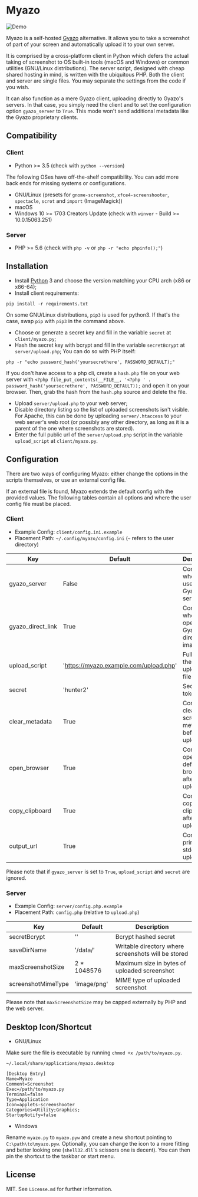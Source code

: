 # Myazo

![Demo](https://raw.githubusercontent.com/migueldemoura/myazo/master/demo.gif)

Myazo is a self-hosted [Gyazo](https://gyazo.com/) alternative. It allows you to take a screenshot of part of your screen and automatically upload it to your own server.

It is comprised by a cross-platform client in Python which defers the actual taking of screenshot to OS built-in tools (macOS and Windows) or common utilities (GNU/Linux distributions). The server script, designed with cheap shared hosting in mind, is written with the ubiquitous PHP. Both the client and server are single files. You may separate the settings from the code if you wish.

It can also function as a mere Gyazo client, uploading directly to Gyazo's servers. In that case, you simply need the client and to set the configuration option `gyazo_server` to `True`. This mode won't send additional metadata like the Gyazo proprietary clients.

## Compatibility

### Client

* Python >= 3.5 (check with `python --version`)

The following OSes have off-the-shelf compatibility. You can add more back ends for missing systems or configurations.

* GNU/Linux (presets for `gnome-screenshot`, `xfce4-screenshooter`, `spectacle`, `scrot` and `import` (ImageMagick))
* macOS
* Windows 10 >= 1703 Creators Update (check with `winver` - Build >= 10.0.15063.251)

### Server

* PHP >= 5.6 (check with `php -v` or `php -r "echo phpinfo();"`)

## Installation

* Install [Python] 3 and choose the version matching your CPU arch (x86 or x86-64);
* Install client requirements:

```shell
pip install -r requirements.txt
```

On some GNU/Linux distributions, `pip3` is used for python3. If that's the case, swap `pip` with `pip3` in the command above.

* Choose or generate a secret key and fill in the variable `secret` at `client/myazo.py`;
* Hash the secret key with bcrypt and fill in the variable `secretBcrypt` at `server/upload.php`;
You can do so with PHP itself:

```shell
php -r "echo password_hash('yoursecrethere', PASSWORD_DEFAULT);"
```

If you don't have access to a php cli, create a `hash.php` file on your web server with `<?php file_put_contents(__FILE__, '<?php ' . password_hash('yoursecrethere', PASSWORD_DEFAULT));` and open it on your browser. Then, grab the hash from the `hash.php` source and delete the file.

* Upload `server/upload.php` to your web server;
* Disable directory listing so the list of uploaded screenshots isn't visible. For Apache, this can be done by uploading `server/.htaccess` to your web server's web root (or possibly any other directory, as long as it is a parent of the one where screenshots are stored).
* Enter the full public url of the `server/upload.php` script in the variable `upload_script` at `client/myazo.py`.

## Configuration

There are two ways of configuring Myazo: either change the options in the scripts themselves, or use an external config file.

If an external file is found, Myazo extends the default config with the provided values. The following tables contain all options and where the user config file must be placed.

### Client

* Example Config: `client/config.ini.example`
* Placement Path: `~/.config/myazo/config.ini` (`~` refers to the user directory)

| Key                | Default                                | Description                                         |
|--------------------|----------------------------------------|-----------------------------------------------------|
| gyazo_server       | False                                  | Controls whether to use Gyazo's servers             |
| gyazo_direct_link  | True                                   | Controls whether to open Gyazo direct image url     |
| upload_script      | 'https://myazo.example.com/upload.php' | Full path to the upload.php file                    |
| secret             | 'hunter2'                              | Secret token                                        |
| clear_metadata     | True                                   | Controls clearing screenshot metadata before upload |
| open_browser       | True                                   | Controls open url in default browser after upload   |
| copy_clipboard     | True                                   | Controls copy url to clipboard after upload         |
| output_url         | True                                   | Controls print url to stdout after upload           |

Please note that if `gyazo_server` is set to `True`, `upload_script` and `secret` are ignored.

### Server

* Example Config: `server/config.php.example`
* Placement Path: `config.php` (relative to `upload.php`)

| Key                | Default                                | Description                                         |
|--------------------|----------------------------------------|-----------------------------------------------------|
| secretBcrypt       | ''                                     | Bcrypt hashed secret                                |
| saveDirName        | '/data/'                               | Writable directory where screenshots will be stored |
| maxScreenshotSize  | 2 * 1048576                            | Maximum size in bytes of uploaded screenshot        |
| screenshotMimeType | 'image/png'                            | MIME type of uploaded screenshot                    |

Please note that `maxScreenshotSize` may be capped externally by PHP and the web server.

## Desktop Icon/Shortcut

* GNU/Linux

Make sure the file is executable by running `chmod +x /path/to/myazo.py`.

`~/.local/share/applications/myazo.desktop`
```
[Desktop Entry]
Name=Myazo
Comment=Screenshot
Exec=/path/to/myazo.py
Terminal=false
Type=Application
Icon=applets-screenshooter
Categories=Utility;Graphics;
StartupNotify=false
```

* Windows

Rename `myazo.py` to `myazo.pyw` and create a new shortcut pointing to `C:\path\to\myazo.pyw`. Optionally, you can change the icon to a more fitting and better looking one (`shell32.dll`'s scissors one is decent). You can then pin the shortcut to the taskbar or start menu.

## License

MIT. See `License.md` for further information.

[Gyazo]: <https://gyazo.com/>
[Python]: <https://www.python.org/downloads/>
